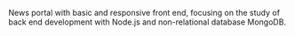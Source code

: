 News portal with basic and responsive front end, focusing on the study of back end development with Node.js and non-relational database MongoDB.
